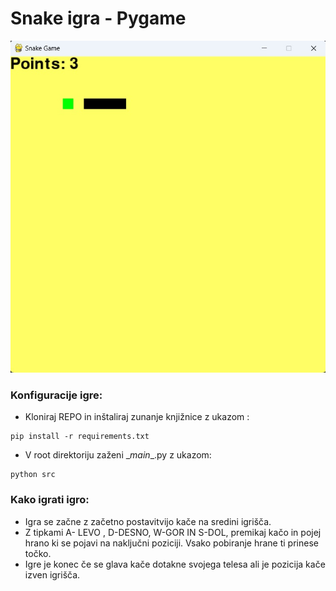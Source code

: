 # Snake igra - Pygame
![alt text](https://github.com/ethernal12/snake_pygame/blob/master/snake_screen.jpg)
### Konfiguracije igre:


* Kloniraj REPO in inštaliraj zunanje knjižnice z ukazom :

~~~
pip install -r requirements.txt

~~~

* V root direktoriju zaženi \__main__.py z ukazom:
~~~
python src
~~~


### Kako igrati igro:
* Igra se začne z začetno postavitvijo kače na sredini igrišča.
* Z tipkami A- LEVO , D-DESNO, W-GOR IN S-DOL, premikaj kačo in pojej hrano ki se pojavi na naključni poziciji. Vsako pobiranje hrane ti prinese točko. 
* Igre je konec če se glava kače dotakne svojega telesa ali je pozicija kače izven igrišča.
